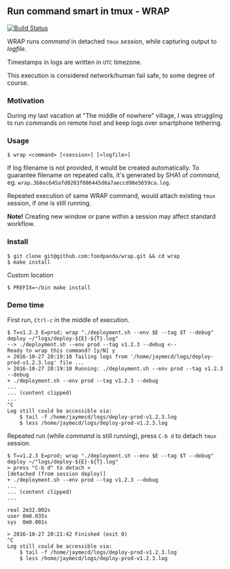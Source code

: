 ## Run command smart in tmux - WRAP

[![Build Status](https://travis-ci.org/foodpanda/wrap.svg?branch=master)](https://travis-ci.org/foodpanda/wrap)

WRAP runs _command_ in detached `tmux` _session_, while capturing output to _logfile_.

Timestamps in logs are written in `UTC` timezone.

This execution is considered network/human fail safe, to some degree of course.

### Motivation

During my last vacation at "The middle of nowhere" village, I was struggling to run commands on remote host and keep logs over smartphone tethering.

### Usage

```
$ wrap <command> [<session>] [<logfile>]
```

If log filename is not provided, it would be created automatically.
To guarantee filename on repeated calls, it's generated by SHA1 of _command_, eg. `wrap.3b8ec645afd0203f086445d6a7aeccd98e5659ca.log`.

Repeated execution of same WRAP command, would attach existing `tmux` session, if one is still running.

**Note!** Creating new window or pane within a session may affect standard workflow.

### Install

```
$ git clone git@github.com:foodpanda/wrap.git && cd wrap
$ make install
```

Custom location

```
$ PREFIX=~/bin make install
```

### Demo time

First run, `Ctrl-c` in the middle of execution.

```
$ T=v1.2.3 E=prod; wrap "./deployment.sh --env $E --tag $T --debug" deploy ~/"logs/deploy-${E}-${T}.log"
--> ./deployment.sh --env prod --tag v1.2.3 --debug <--
Ready to wrap this command? [y/N] y
> 2016-10-27 20:19:10 Tailing logs from '/home/jaymecd/logs/deploy-prod-v1.2.3.log' file ...
> 2016-10-27 20:19:10 Running: ./deployment.sh --env prod --tag v1.2.3 --debug
+ ./deployment.sh --env prod --tag v1.2.3 --debug
...
... (content clipped)
...
^C
Log still could be accessible via:
    $ tail -f /home/jaymecd/logs/deploy-prod-v1.2.3.log
    $ less /home/jaymecd/logs/deploy-prod-v1.2.3.log
```

Repeated run (while _command_ is still running), press `C-b d` to detach `tmux` session.

```
$ T=v1.2.3 E=prod; wrap "./deployment.sh --env $E --tag $T --debug" deploy ~/"logs/deploy-${E}-${T}.log"
> press "C-b d" to detach <
[detached (from session deploy)]
+ ./deployment.sh --env prod --tag v1.2.3 --debug
...
... (content clipped)
...

real 2m32.002s
user 0m0.035s
sys  0m0.001s

> 2016-10-27 20:21:42 Finished (exit 0)
^C
Log still could be accessible via:
    $ tail -f /home/jaymecd/logs/deploy-prod-v1.2.3.log
    $ less /home/jaymecd/logs/deploy-prod-v1.2.3.log
```
